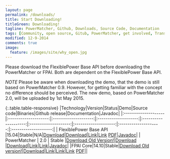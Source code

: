 ```yaml
---
layout: page
permalink: /downloads/
title: Start Downloading!
titleGreen: Downloading!
tagline: PowerMatcher, Github, Downloads, Source Code, Documentation 
tags: [Community, open source, Gitub, PowerMatcher, get involved, Transactive Energy]
modified: 12-9-2014
comments: true
image:
  feature: /images/site/why_open.jpg
---
```


Please download the FlexiblePower Base API before downloading the PowerMatcher or FPAI. Both are dependent on the FlexiblePower Base API.

_NOTE_ Please be aware when downloading the demo, that the demo is still based on PowerMatcher 0.9. However, for getting familiar with the concept no difference should be perceived. The new demo, based on PowerMatcher 2.0, will be uploaded by 1st May 2015. 

{:.table.table-responsive}
|Technology|Version|Status|Demo|Source code|Binaries|Github release|Documentation|Javadoc| 
|:--------------------|:--------------------:|:--------------------:|:--------------------:|:--------------------:|:--------------------:|:--------------------:|:--------------------:|:--------------------:|
| FlexiblePower Base API |15.04|Stable|N/A|[Download](https://github.com/flexiblepower/flexiblepower-base/archive/15.04.zip)|[Download](https://github.com/flexiblepower/flexiblepower-base/releases/download/15.04/flexiblepower-base-bundles-release-15-04.zip)|[Link](https://github.com/flexiblepower/flexiblepower-base/releases)|[Link](http://fpai-ci.sensorlab.tno.nl/builds/fpai-documentation/v14.10/html/) [PDF](http://fpai-ci.sensorlab.tno.nl/builds/fpai-documentation/v14.10/fpai-v14.10-documentation.pdf)|[Javadoc](http://flexiblepower.github.io/javadoc/base/15.04/index.html)|
| PowerMatcher | 2.0 | Stable |[Download Old Version!](https://github.com/flexiblepower/flexiblepower.github.io/blob/master/download/PowerMatcherSuite_13.10_Demo.zip)|[Download](https://github.com/flexiblepower/powermatcher/archive/v2.0.zip) |[Download](https://github.com/flexiblepower/powermatcher/releases/download/v2.0/powermatcher-bundles-release-2.0.zip)|[Link](https://github.com/flexiblepower/powermatcher/releases)|[Link](https://github.com/flexiblepower/powermatcher/wiki)|[Javadoc](http://flexiblepower.github.io/javadoc/powermatcher/v2.0/index.html)| 
|FPAI Core|14.10|Stable|[Download Old version!](https://github.com/flexiblepower/flexiblepower.github.io/blob/master/download/PowerMatcherSuite_13.10_Demo.zip)|[Download](https://github.com/flexiblepower/fpai-core/archive/v14.10.zip)|[Link](https://github.com/flexiblepower/fpai-core/releases)|[Link](https://github.com/flexiblepower/fpai-core/releases)|[Link](http://fpai-ci.sensorlab.tno.nl/builds/fpai-documentation/v14.10/html/) [PDF](http://fpai-ci.sensorlab.tno.nl/builds/fpai-documentation/v14.10/fpai-v14.10-documentation.pdf)||
 
